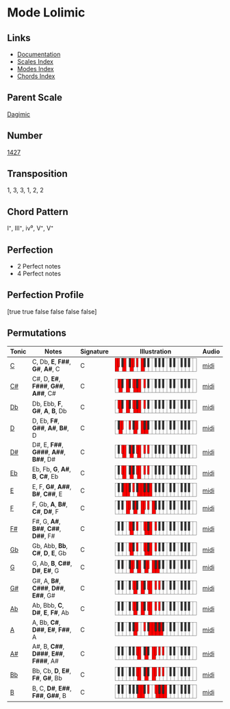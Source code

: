 # Mode Lolimic

## Links

- [Documentation](README.md)
- [Scales Index](Scales.md)
- [Modes Index](Modes.md)
- [Chords Index](Chords.md)

## Parent Scale

[Dagimic](ScaleDagimic.md)

## Number

[1427](https://ianring.com/musictheory/scales/1427)

## Transposition

1, 3, 3, 1, 2, 2

## Chord Pattern

I⁺, III⁺, iv⁰, V⁺, V⁺

## Perfection

- 2 Perfect notes
- 4 Perfect notes

## Perfection Profile

[true true false false false false]

## Permutations

| Tonic | Notes | Signature | Illustration | Audio |
|-------|-------|-----------|--------------|-------|
| [C](ModeCNaturalLolimic.md) | C, Db, **E**, **F##**, **G#**, **A#**, C | C | ![CNaturalLolimic](ModeCNaturalLolimic.png) | [midi](https://github.com/edipermadi/music/blob/main/docs/ModeCNaturalLolimic.mid?raw=true) |
| [C#](ModeCSharpLolimic.md) | C#, D, **E#**, **F###**, **G##**, **A##**, C# | C | ![CSharpLolimic](ModeCSharpLolimic.png) | [midi](https://github.com/edipermadi/music/blob/main/docs/ModeCSharpLolimic.mid?raw=true) |
| [Db](ModeDFlatLolimic.md) | Db, Ebb, **F**, **G#**, **A**, **B**, Db | C | ![DFlatLolimic](ModeDFlatLolimic.png) | [midi](https://github.com/edipermadi/music/blob/main/docs/ModeDFlatLolimic.mid?raw=true) |
| [D](ModeDNaturalLolimic.md) | D, Eb, **F#**, **G##**, **A#**, **B#**, D | C | ![DNaturalLolimic](ModeDNaturalLolimic.png) | [midi](https://github.com/edipermadi/music/blob/main/docs/ModeDNaturalLolimic.mid?raw=true) |
| [D#](ModeDSharpLolimic.md) | D#, E, **F##**, **G###**, **A##**, **B##**, D# | C | ![DSharpLolimic](ModeDSharpLolimic.png) | [midi](https://github.com/edipermadi/music/blob/main/docs/ModeDSharpLolimic.mid?raw=true) |
| [Eb](ModeEFlatLolimic.md) | Eb, Fb, **G**, **A#**, **B**, **C#**, Eb | C | ![EFlatLolimic](ModeEFlatLolimic.png) | [midi](https://github.com/edipermadi/music/blob/main/docs/ModeEFlatLolimic.mid?raw=true) |
| [E](ModeENaturalLolimic.md) | E, F, **G#**, **A##**, **B#**, **C##**, E | C | ![ENaturalLolimic](ModeENaturalLolimic.png) | [midi](https://github.com/edipermadi/music/blob/main/docs/ModeENaturalLolimic.mid?raw=true) |
| [F](ModeFNaturalLolimic.md) | F, Gb, **A**, **B#**, **C#**, **D#**, F | C | ![FNaturalLolimic](ModeFNaturalLolimic.png) | [midi](https://github.com/edipermadi/music/blob/main/docs/ModeFNaturalLolimic.mid?raw=true) |
| [F#](ModeFSharpLolimic.md) | F#, G, **A#**, **B##**, **C##**, **D##**, F# | C | ![FSharpLolimic](ModeFSharpLolimic.png) | [midi](https://github.com/edipermadi/music/blob/main/docs/ModeFSharpLolimic.mid?raw=true) |
| [Gb](ModeGFlatLolimic.md) | Gb, Abb, **Bb**, **C#**, **D**, **E**, Gb | C | ![GFlatLolimic](ModeGFlatLolimic.png) | [midi](https://github.com/edipermadi/music/blob/main/docs/ModeGFlatLolimic.mid?raw=true) |
| [G](ModeGNaturalLolimic.md) | G, Ab, **B**, **C##**, **D#**, **E#**, G | C | ![GNaturalLolimic](ModeGNaturalLolimic.png) | [midi](https://github.com/edipermadi/music/blob/main/docs/ModeGNaturalLolimic.mid?raw=true) |
| [G#](ModeGSharpLolimic.md) | G#, A, **B#**, **C###**, **D##**, **E##**, G# | C | ![GSharpLolimic](ModeGSharpLolimic.png) | [midi](https://github.com/edipermadi/music/blob/main/docs/ModeGSharpLolimic.mid?raw=true) |
| [Ab](ModeAFlatLolimic.md) | Ab, Bbb, **C**, **D#**, **E**, **F#**, Ab | C | ![AFlatLolimic](ModeAFlatLolimic.png) | [midi](https://github.com/edipermadi/music/blob/main/docs/ModeAFlatLolimic.mid?raw=true) |
| [A](ModeANaturalLolimic.md) | A, Bb, **C#**, **D##**, **E#**, **F##**, A | C | ![ANaturalLolimic](ModeANaturalLolimic.png) | [midi](https://github.com/edipermadi/music/blob/main/docs/ModeANaturalLolimic.mid?raw=true) |
| [A#](ModeASharpLolimic.md) | A#, B, **C##**, **D###**, **E##**, **F###**, A# | C | ![ASharpLolimic](ModeASharpLolimic.png) | [midi](https://github.com/edipermadi/music/blob/main/docs/ModeASharpLolimic.mid?raw=true) |
| [Bb](ModeBFlatLolimic.md) | Bb, Cb, **D**, **E#**, **F#**, **G#**, Bb | C | ![BFlatLolimic](ModeBFlatLolimic.png) | [midi](https://github.com/edipermadi/music/blob/main/docs/ModeBFlatLolimic.mid?raw=true) |
| [B](ModeBNaturalLolimic.md) | B, C, **D#**, **E##**, **F##**, **G##**, B | C | ![BNaturalLolimic](ModeBNaturalLolimic.png) | [midi](https://github.com/edipermadi/music/blob/main/docs/ModeBNaturalLolimic.mid?raw=true) |
